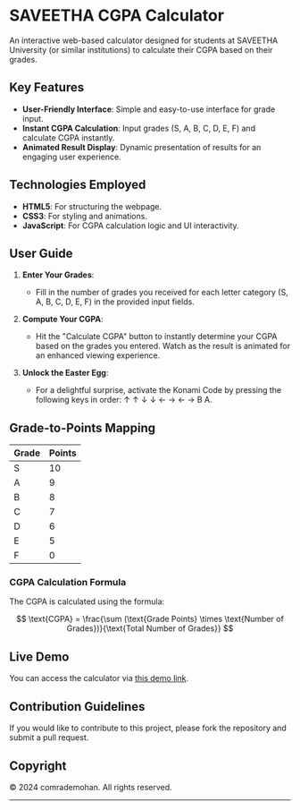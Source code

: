 # SAVEETHA CGPA Calculator

An interactive web-based calculator designed for students at SAVEETHA University (or similar institutions) to calculate their CGPA based on their grades.

## Key Features

- **User-Friendly Interface**: Simple and easy-to-use interface for grade input.
- **Instant CGPA Calculation**: Input grades (S, A, B, C, D, E, F) and calculate CGPA instantly.
- **Animated Result Display**: Dynamic presentation of results for an engaging user experience.

## Technologies Employed

- **HTML5**: For structuring the webpage.
- **CSS3**: For styling and animations.
- **JavaScript**: For CGPA calculation logic and UI interactivity.

## User Guide

1. **Enter Your Grades**:
   - Fill in the number of grades you received for each letter category (S, A, B, C, D, E, F) in the provided input fields.
   
2. **Compute Your CGPA**:
   - Hit the "Calculate CGPA" button to instantly determine your CGPA based on the grades you entered. Watch as the result is animated for an enhanced viewing experience.
   
3. **Unlock the Easter Egg**:
   - For a delightful surprise, activate the Konami Code by pressing the following keys in order: ↑ ↑ ↓ ↓ ← → ← → B A.

## Grade-to-Points Mapping

| Grade | Points |
|-------|--------|
| S     | 10     |
| A     | 9      |
| B     | 8      |
| C     | 7      |
| D     | 6      |
| E     | 5      |
| F     | 0      |

### CGPA Calculation Formula

The CGPA is calculated using the formula:

$$
\text{CGPA} = \frac{\sum (\text{Grade Points} \times \text{Number of Grades})}{\text{Total Number of Grades}}
$$


## Live Demo

You can access the calculator via [this demo link](https://cgpa.rf.gd).

## Contribution Guidelines

If you would like to contribute to this project, please fork the repository and submit a pull request.

## Copyright

© 2024 comrademohan. All rights reserved.

---
